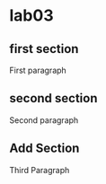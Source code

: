 # lab03
## first section 
First paragraph
## second section 
Second paragraph
## Add Section
Third Paragraph
